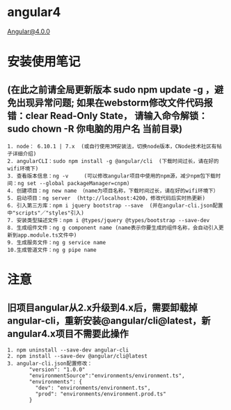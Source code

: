 # angular4
Angular@4.0.0
# 安装使用笔记
## (在此之前请全局更新版本 sudo npm update -g ，避免出现异常问题; 如果在webstorm修改文件代码报错：clear Read-Only State， 请输入命令解锁：sudo chown -R 你电脑的用户名 当前目录)
    1. node： 6.10.1 | 7.x  (或自行使用3M安装法，切换node版本，CNode技术社区有帖子详细介绍)
    2. angularCLI：sudo npm install -g @angular/cli  (下载时间过长，请在好的wifi环境下)
    3. 查看版本信息：ng -v     (可以修改angular项目中使用的npm源，减少npm包下载时间：ng set --global packageManager=cnpm)
    4. 创建项目：ng new name （name为项目名称，下载时间过长，请在好的wifi环境下）
    5. 启动项目：ng server  (http://localhost:4200，修改代码后实时热更新)
    6. 引入第三方库：npm i jquery bootstrap --save  (并在angular-cli.json配置中"scripts"／"styles"引入)
    7. 安装类型描述文件：npm i @types/jquery @types/bootstrap --save-dev
    8. 生成组件文件：ng g component name (name表示你要生成的组件名称，会自动引入更新到app.module.ts文件中)
    9. 生成服务文件：ng g service name
    10.生成管道文件：ng g pipe name

# 注意
## 旧项目angular从2.x升级到4.x后，需要卸载掉angular-cli，重新安装@angular/cli@latest，新angular4.x项目不需要此操作
    1. npm uninstall --save-dev angular-cli
    2. npm install --save-dev @angular/cli@latest
    3. angular-cli.json配置修改：
           "version": "1.0.0"
           "environmentSource":"environments/environment.ts",
           "environments": {
             "dev": "environments/environment.ts",
             "prod": "environments/environment.prod.ts"
           }
